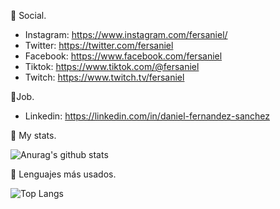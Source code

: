 
<!--
**danielfernandezsanchez/danielfernandezsanchez** is a ✨ _special_ ✨ repository because its `README.md` (this file) appears on your GitHub profile.

Here are some ideas to get you started:

- 🔭 I’m currently working on ...
- 🌱 I’m currently learning ...
- 👯 I’m looking to collaborate on ...
- 🤔 I’m looking for help with ...
- 💬 Ask me about ...
- 📫 How to reach me: ...
- 😄 Pronouns: ...
- ⚡ Fun fact: ...
-->

💬 Social.

- Instagram: https://www.instagram.com/fersaniel/ 
- Twitter: https://twitter.com/fersaniel
- Facebook: https://www.facebook.com/fersaniel
- Tiktok: https://www.tiktok.com/@fersaniel
- Twitch: https://www.twitch.tv/fersaniel

💼Job.

- Linkedin: https://linkedin.com/in/daniel-fernandez-sanchez

🤔 My stats.

![Anurag's github stats](https://github-readme-stats.vercel.app/api?username=danielfernandezsanchez&count_private=true&show_icons=true&theme=solarized-dark)

📝 Lenguajes más usados.

![Top Langs](https://github-readme-stats.vercel.app/api/top-langs/?username=danielfernandezsanchez&theme=solarized-dark&layout=compact)
